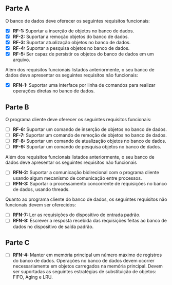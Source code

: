 ## Parte A
O banco de dados deve oferecer os seguintes requisitos funcionais:
-  [x] **RF-1:** Suportar a inserção de objetos no banco de dados.
-  [x] **RF-2:** Suportar a remoção objetos do banco de dados.
-  [x] **RF-3:** Suportar atualização objetos no banco de dados.
-  [x] **RF-4:** Suportar a pesquisa objetos no banco de dados.
-  [x] **RF-5:** Ser capaz de persistir os objetos do banco de dados em um arquivo.

Além dos requisitos funcionais listados anteriormente, o seu banco de dados deve apresentar os seguintes requisitos não funcionais:
-  [x] **RFN-1:** Suportar uma interface por linha de comandos para realizar operações diretas no banco de dados.

## Parte B
O programa cliente deve oferecer os seguintes requisitos funcionais: 
- [ ] **RF-6:** Suportar um comando de inserção de objetos no banco de dados.
- [ ] **RF-7:** Suportar um comando de remoção de objetos no banco de dados. 
- [ ] **RF-8:** Suportar um comando de atualização objetos no banco de dados. 
- [ ] **RF-9:** Suportar um comando de pesquisa objetos no banco de dados.

Além dos requisitos funcionais listados anteriormente, o seu banco de dados deve apresentar os seguintes requisitos não funcionais

- [ ] **RFN-2:** Suportar a comunicação bidirecional com o programa cliente usando algum mecanismo de comunicação entre processos. 
- [ ] **RFN-3:** Suportar o processamento concorrente de requisições no banco de dados, usando threads.

Quanto ao programa cliente do banco de dados, os seguintes requisitos não funcionais devem ser oferecidos:

- [ ] **RFN-7:** Ler as requisições do dispositivo de entrada padrão. 
- [ ] **RFN-8:** Escrever a resposta recebida das requisições feitas ao banco de dados no dispositivo de saída padrão.

## Parte C

- [ ] **RFN-4:** Manter em memória principal um número máximo de registros do banco de dados. Operações no banco de dados devem ocorrer necessariamente em objetos carregados na memória principal. Devem ser suportadas as seguintes estratégias de substituição de objetos: FIFO, Aging e LRU.